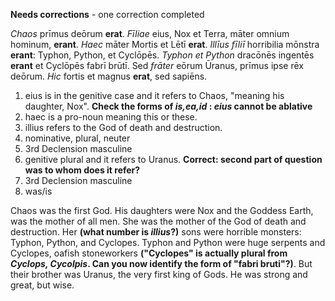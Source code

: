**Needs corrections** - one correction completed

*Chaos* prīmus deōrum **erat**. *Fīliae* eius, Nox et Terra, māter omnium hominum, **erant**. *Haec* māter Mortis et Lētī **erat**. *Illīus fīliī* horribilia mōnstra **erant**: Typhon, Python, et Cyclōpēs. *Typhon et Python* dracōnēs ingentēs **erant** et Cyclōpēs fabrī brūtī. Sed *frāter* eōrum Ūranus, prīmus ipse rēx deōrum. *Hic* fortis et magnus **erat**, sed sapiēns.

1. eius is in the genitive case and it refers to Chaos, "meaning his daughter, Nox". **Check the forms of *is,ea,id* : *eius* cannot be ablative**
2. haec is a pro-noun meaning this or these.
3. illius refers to the God of death and destruction.
4. nominative, plural, neuter
5. 3rd Declension masculine
6. genitive plural and it refers to Uranus. **Correct: second part of question was to whom does it refer?**
7. 3rd Declension masculine
8. was/is


Chaos was the first God. His daughters were Nox and the Goddess Earth, was the mother of all men. She was the mother of the God of death and destruction. Her **(what number is *illius*?)** sons were horrible monsters: Typhon, Python, and Cyclopes. Typhon and Python were huge serpents and Cyclopes, oafish stoneworkers **("Cyclopes" is actually plural from *Cyclops, Cycolpis*.  Can you now identify the form of "fabri bruti"?)**. But their brother was Uranus, the very first king of Gods. He was strong and great, but wise.

